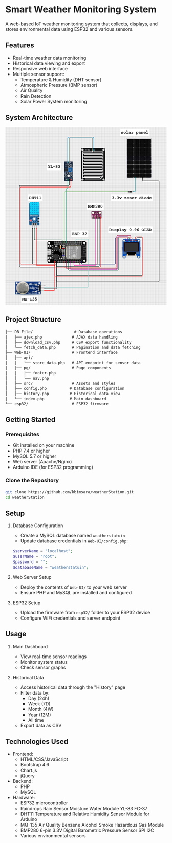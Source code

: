 # Smart Weather Monitoring System

A web-based IoT weather monitoring system that collects, displays, and stores environmental data using ESP32 and various sensors.

## Features

- Real-time weather data monitoring
- Historical data viewing and export
- Responsive web interface
- Multiple sensor support:
  - Temperature & Humidity (DHT sensor)
  - Atmospheric Pressure (BMP sensor)
  - Air Quality
  - Rain Detection
  - Solar Power System monitoring

## System Architecture

![System Architecture](diagram.png)

## Project Structure

```
├── DB File/                  # Database operations
│   ├── ajex.php             # AJAX data handling
│   ├── download_csv.php     # CSV export functionality
│   └── fetch_data.php       # Pagination and data fetching
├── Web-UI/                  # Frontend interface
│   ├── api/
│   │   └── store_data.php   # API endpoint for sensor data
│   ├── pg/                  # Page components
│   │   ├── footer.php
│   │   └── nav.php
│   ├── src/                 # Assets and styles
│   ├── config.php          # Database configuration
│   ├── history.php         # Historical data view
│   └── index.php           # Main dashboard
└── esp32/                   # ESP32 firmware
```

## Getting Started

### Prerequisites
- Git installed on your machine
- PHP 7.4 or higher
- MySQL 5.7 or higher
- Web server (Apache/Nginx)
- Arduino IDE (for ESP32 programming)

### Clone the Repository
```bash
git clone https://github.com/kbimsara/weatherStation.git
cd weatherStation
```

## Setup

1. Database Configuration
   - Create a MySQL database named `weatherstatuin`
   - Update database credentials in `Web-UI/config.php`:
   ```php
   $serverName = "localhost";
   $userName = "root";
   $password = "";
   $databaseName = "weatherstatuin";
   ```

2. Web Server Setup
   - Deploy the contents of `Web-UI/` to your web server
   - Ensure PHP and MySQL are installed and configured

3. ESP32 Setup
   - Upload the firmware from `esp32/` folder to your ESP32 device
   - Configure WiFi credentials and server endpoint

## Usage

1. Main Dashboard
   - View real-time sensor readings
   - Monitor system status
   - Check sensor graphs

2. Historical Data
   - Access historical data through the "History" page
   - Filter data by:
     - Day (24h)
     - Week (7D)
     - Month (4W)
     - Year (12M)
     - All time
   - Export data as CSV

## Technologies Used

- Frontend:
  - HTML/CSS/JavaScript
  - Bootstrap 4.6
  - Chart.js
  - jQuery
- Backend:
  - PHP
  - MySQL
- Hardware:
  - ESP32 microcontroller
  - Raindrops Rain Sensor Moisture Water Module YL-83 FC-37
  - DHT11 Temperature and Relative Humidity Sensor Module for Arduino
  - MQ-135 Air Quality Benzene Alcohol Smoke Hazardous Gas Module
  - BMP280 6-pin 3.3V Digital Barometric Pressure Sensor SPI I2C
  - Various environmental sensors

